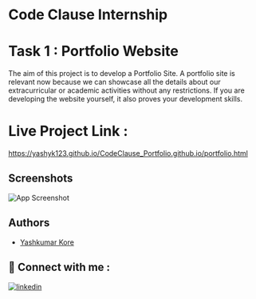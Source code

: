 
# Code Clause Internship

# Task 1 : Portfolio Website

The aim of this project is to develop a Portfolio Site. A portfolio site is relevant now because we can showcase all the details about our extracurricular or academic activities without any restrictions. If you are developing the website yourself, it also proves your development skills.
    

# Live Project Link : 
https://yashyk123.github.io/CodeClause_Portfolio.github.io/portfolio.html

## Screenshots

![App Screenshot](https://user-images.githubusercontent.com/91341397/234942197-b2c22e6a-3711-4de3-bf0d-a23e9b7fdf29.png)




## Authors

- [Yashkumar Kore](https://github.com/yashyk123)


## 🔗 Connect with me : 

[![linkedin](https://img.shields.io/badge/linkedin-0A66C2?style=for-the-badge&logo=linkedin&logoColor=white)](https://www.linkedin.com/in/yash-kore-96645b219/)

